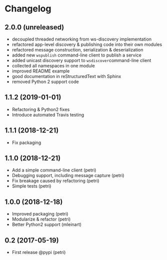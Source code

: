 Changelog
==========

2.0.0 (unreleased)
-------------------

- decoupled threaded networking from ws-discovery implementation
- refactored app-level discovery & publishing code into their own modules
- refactored message construction, serialization & deserialization
- added new ``wspublish`` command-line client to publish a service
- added unicast discovery support to ``wsdiscover``command-line client
- collected all namespaces in one module
- improved README example
- good documentation in reStructuredText with Sphinx
- removed Python 2 support code

1.1.2 (2019-01-01)
-------------------

- Refactoring & Python2 fixes
- Introduce automated Travis testing

1.1.1 (2018-12-21)
-------------------

- Fix packaging

1.1.0 (2018-12-21)
-------------------

- Add a simple command-line client (petri)
- Debugging support, including message capture (petri)
- Fix breakage caused by refactoring (petri)
- Simple tests (petri)

1.0.0 (2018-12-18)
-------------------

- Improved packaging (petri)
- Modularize & refactor (petri)
- Better Python2 support (mleinart)

0.2 (2017-05-19)
-----------------

- First release @pypi (petri)
